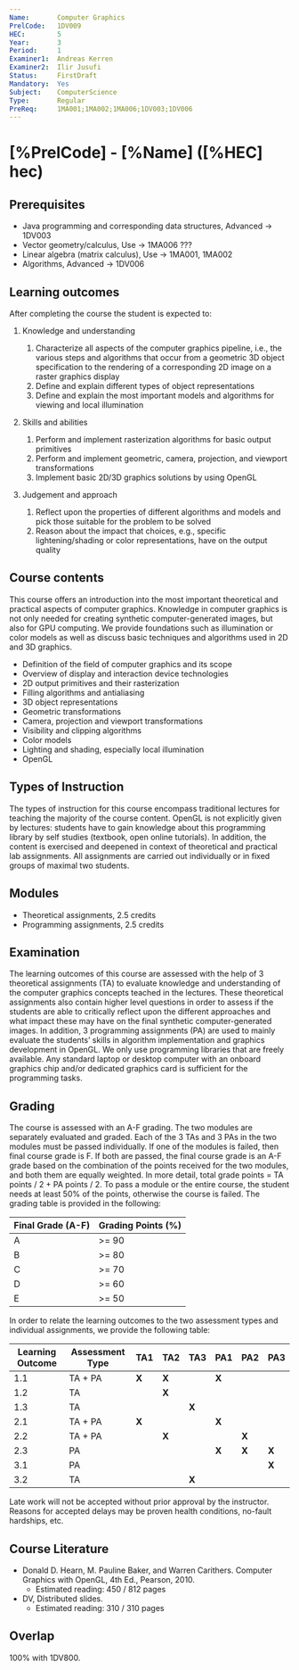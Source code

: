 ```yaml
---
Name:       Computer Graphics
PrelCode:   1DV009
HEC:        5
Year:       3
Period:     1
Examiner1:  Andreas Kerren
Examiner2:  Ilir Jusufi
Status:     FirstDraft
Mandatory:  Yes
Subject:    ComputerScience
Type:       Regular
PreReq:     1MA001;1MA002;1MA006;1DV003;1DV006
---
```


# [%PrelCode] - [%Name] ([%HEC] hec)

## Prerequisites

* Java programming and corresponding data structures, Advanced → 1DV003
* Vector geometry/calculus, Use → 1MA006 ???
* Linear algebra (matrix calculus), Use → 1MA001, 1MA002
* Algorithms, Advanced → 1DV006

## Learning outcomes

After completing the course the student is expected to:

1. Knowledge and understanding
    1. Characterize all aspects of the computer graphics pipeline, i.e., the various steps and algorithms that occur from a geometric 3D object specification to the rendering of a corresponding 2D image on a raster graphics display
    2. Define and explain different types of object representations
    3. Define and explain the most important models and algorithms for viewing and local illumination

2. Skills and abilities
    1. Perform and implement rasterization algorithms for basic output primitives
    2. Perform and implement geometric, camera, projection, and viewport transformations
    3. Implement basic 2D/3D graphics solutions by using OpenGL

3. Judgement and approach
    1. Reflect upon the properties of different algorithms and models and pick those suitable for the problem to be solved
    2. Reason about the impact that choices, e.g., specific lightening/shading or color representations, have on the output quality

## Course contents

This course offers an introduction into the most important theoretical and practical aspects of computer graphics. Knowledge in computer graphics is not only needed for creating synthetic computer-generated images, but also for GPU computing. We provide foundations such as illumination or color models as well as discuss basic techniques and algorithms used in 2D and 3D graphics.

* Definition of the field of computer graphics and its scope
* Overview of display and interaction device technologies
* 2D output primitives and their rasterization
* Filling algorithms and antialiasing
* 3D object representations
* Geometric transformations
* Camera, projection and viewport transformations
* Visibility and clipping algorithms
* Color models
* Lighting and shading, especially local illumination
* OpenGL

## Types of Instruction

The types of instruction for this course encompass traditional lectures for teaching the majority of the course content. OpenGL is not explicitly given by lectures: students have to gain knowledge about this programming library by self studies (textbook, open online tutorials). In addition, the content is exercised and deepened in context of theoretical and practical lab assignments. All assignments are carried out individually or in fixed groups of maximal two students.

## Modules

* Theoretical assignments, 2.5 credits
* Programming assignments, 2.5 credits

## Examination

The learning outcomes of this course are assessed with the help of 3 theoretical assignments (TA) to evaluate knowledge and understanding of the computer graphics concepts teached in the lectures. These theoretical assignments also contain higher level questions in order to assess if the students are able to critically reflect upon the different approaches and what impact these may have on the final synthetic computer-generated images.
In addition, 3 programming assignments (PA) are used to mainly evaluate the students’ skills in algorithm implementation and graphics development in OpenGL. We only use programming libraries that are freely available. Any standard laptop or desktop computer with an onboard graphics chip and/or dedicated graphics card is sufficient for the programming tasks.

## Grading

The course is assessed with an A-F grading. The two modules are separately evaluated and graded. Each of the 3 TAs and 3 PAs in the two modules must be passed individually. If one of the modules is failed, then final course grade is F. If both are passed, the final course grade is an A-F grade based on the combination of the points received for the two modules, and both them are equally weighted. In more detail, total grade points = TA points / 2 + PA points / 2. To pass a module or the entire course, the student needs at least 50% of the points, otherwise the course is failed. The grading table is provided in the following:

| Final Grade (A-F) | Grading Points (%) |
|-------------------|--------------------|
|  A                |  >= 90             |
|  B                |  >= 80             |
|  C                |  >= 70             |
|  D                |  >= 60             |
|  E                |  >= 50             |

In order to relate the learning outcomes to the two assessment types and individual assignments, we provide the following table:

| Learning Outcome | Assessment Type | TA1 | TA2 | TA3 | PA1 | PA2 | PA3 |
| ---------------- | --------------- | --- | --- | --- | --- | --- | --- |
| 1.1              | TA + PA         |**X**|**X**|     |**X**|     |     |
| 1.2              | TA              |     |**X**|     |     |     |     |
| 1.3              | TA              |     |     |**X**|     |     |     |
| 2.1              | TA + PA         |**X**|     |     |**X**|     |     |
| 2.2              | TA + PA         |     |**X**|     |     |**X**|     |
| 2.3              | PA              |     |     |     |**X**|**X**|**X**|
| 3.1              | PA              |     |     |     |     |     |**X**|
| 3.2              | TA              |     |     |**X**|     |     |     |

Late work will not be accepted without prior approval by the instructor. Reasons for accepted delays may be proven health conditions, no-fault hardships, etc.

## Course Literature

* Donald D. Hearn, M. Pauline Baker, and Warren Carithers. Computer Graphics with OpenGL, 4th Ed., Pearson, 2010.
    * Estimated reading: 450 / 812 pages
* DV, Distributed slides.
    * Estimated reading: 310 / 310 pages

## Overlap

100% with 1DV800.
